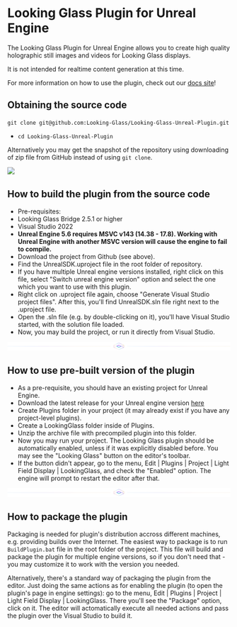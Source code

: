 # Looking Glass Plugin for Unreal Engine

The Looking Glass Plugin for Unreal Engine allows you to create high quality holographic still images and videos for Looking Glass displays. 

It is not intended for realtime content generation at this time. 

For more information on how to use the plugin, check out our [docs site](https://docs.lookingglassfactory.com/developer-tools/index-2)!

## Obtaining the source code

`git clone git@github.com:Looking-Glass/Looking-Glass-Unreal-Plugin.git`
- `cd Looking-Glass-Unreal-Plugin`

Alternatively you may get the snapshot of the repository using downloading of zip file from GitHub instead of using `git clone`.

![](https://github.com/Looking-Glass/Unreal/blob/main/docs/docs-divider-gradient-stroke.png)

## How to build the plugin from the source code

- Pre-requisites: 
- Looking Glass Bridge 2.5.1 or higher
- Visual Studio 2022
- **Unreal Engine 5.6 requires MSVC v143 (14.38 - 17.8). Working with Unreal Engine with another MSVC version will cause the engine to fail to compile.**
- Download the project from Github (see above).
- Find the UnrealSDK.uproject file in the root folder of repository.
- If you have multiple Unreal engine versions installed, right click on this file, select "Switch unreal engine version" option and select the one which you want to use with this plugin.
- Right click on .uproject file again, choose "Generate Visual Studio project files". After this, you'll find UnrealSDK.sln file right next to the .uproject file.
- Open the .sln file (e.g. by double-clicking on it), you'll have Visual Studio started, with the solution file loaded.
- Now, you may build the project, or run it directly from Visual Studio.

![](https://github.com/Looking-Glass/Looking-Glass-Unreal-Plugin/blob/main/docs/docs-divider-gradient-stroke.png)

## How to use pre-built version of the plugin

- As a pre-requisite, you should have an existing project for Unreal Engine.
- Download the latest release for your Unreal engine version [here](https://github.com/Looking-Glass/Looking-Glass-Unreal-Plugin/releases)
- Create Plugins folder in your project (it may already exist if you have any project-level plugins).
- Create a LookingGlass folder inside of Plugins. 
- Unzip the archive file with precompiled plugin into this folder.
- Now you may run your project. The Looking Glass plugin should be automatically enabled, unless if it was explicitly disabled before. You may see the "Looking Glass" button on the editor's toolbar.
- If the button didn't appear, go to the menu, Edit | Plugins | Project | Light Field Display | LookingGlass, and check the "Enabled" option. The engine will prompt to restart the editor after that.

![](https://github.com/Looking-Glass/Looking-Glass-Unreal-Plugin/blob/main/docs/docs-divider-gradient-stroke.png)

## How to package the plugin

Packaging is needed for plugin's distribution accross different machines, e.g. providing builds over the Internet. The easiest way to package is to run `BuildPlugin.bat` file in the root folder of the project. This file will build and package the plugin for multiple engine versions, so if you don't need that - you may customize it to work with the version you needed.

Alternatively, there's a standard way of packaging the plugin from the editor. Just doing the same actions as for enabling the plugin (to open the plugin's page in engine settings): go to the menu, Edit | Plugins | Project | Light Field Display | LookingGlass. There you'll see the "Package" option, click on it. The editor will actomatically execute all needed actions and pass the plugin over the Visual Studio to build it.
